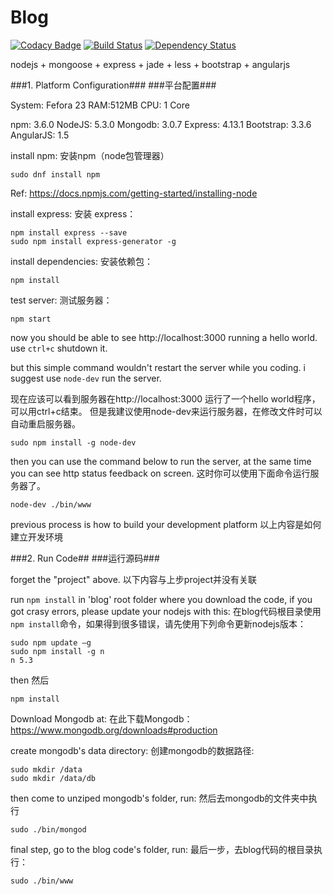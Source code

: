 # Blog

[![Codacy Badge](https://api.codacy.com/project/badge/grade/0b0351f0961f4cf89e5a902c0fa8dd47)](https://www.codacy.com/app/franklioxygen/blog)  [![Build Status](https://travis-ci.org/franklioxygen/MEAN-blog.svg?branch=master)](https://travis-ci.org/franklioxygen/MEAN-blog)    [![Dependency Status](https://david-dm.org/franklioxygen/MEAN-blog.svg)](https://david-dm.org/franklioxygen/MEAN-blog)


nodejs
+
mongoose
+
express
+
jade
+
less
+
bootstrap
+
angularjs

###1. Platform Configuration###
###平台配置###

System:
Fefora 23
RAM:512MB
CPU: 1 Core

npm: 3.6.0
NodeJS: 5.3.0
Mongodb: 3.0.7
Express: 4.13.1
Bootstrap: 3.3.6
AngularJS: 1.5


install npm:
安装npm（node包管理器）
```
sudo dnf install npm
```
Ref:
https://docs.npmjs.com/getting-started/installing-node


install express:
安装 express：
```
npm install express --save
sudo npm install express-generator -g
```
install dependencies:
安装依赖包：
```
npm install
```
test server:
测试服务器：
```
npm start
```
now you should be able to see 
http://localhost:3000
running a hello world.
use `ctrl+c` shutdown it.

but this simple command wouldn't restart the server while you coding.
i suggest use `node-dev` run the server.

现在应该可以看到服务器在http://localhost:3000
运行了一个hello world程序，可以用ctrl+c结束。
但是我建议使用node-dev来运行服务器，在修改文件时可以自动重启服务器。


```
sudo npm install -g node-dev
```
then you can use the command below to run the server,
at the same time you can see http status feedback on screen.
这时你可以使用下面命令运行服务器了。
```
node-dev ./bin/www
```
previous process is how to build your development platform
以上内容是如何建立开发环境

###2. Run Code##
###运行源码###

forget the "project" above.
以下内容与上步project并没有关联


run `npm install` in 'blog' root folder where you download the code, if you got crasy errors, please update your nodejs with this:
在blog代码根目录使用`npm install`命令，如果得到很多错误，请先使用下列命令更新nodejs版本： 
```
sudo npm update –g
sudo npm install -g n
n 5.3
```
then 
然后
```
npm install
```
Download Mongodb at:
在此下载Mongodb：
https://www.mongodb.org/downloads#production

create mongodb's data directory:
创建mongodb的数据路径:
```
sudo mkdir /data
sudo mkdir /data/db
```
then come to unziped mongodb's folder, run:
然后去mongodb的文件夹中执行
```
sudo ./bin/mongod
```
final step, go to the blog code's folder, run:
最后一步，去blog代码的根目录执行：
```
sudo ./bin/www
```
